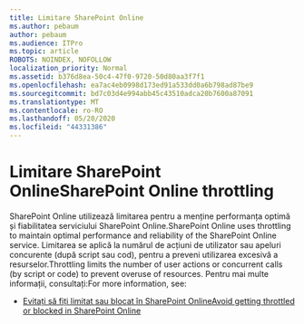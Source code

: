 ```yaml
---
title: Limitare SharePoint Online
ms.author: pebaum
author: pebaum
ms.audience: ITPro
ms.topic: article
ROBOTS: NOINDEX, NOFOLLOW
localization_priority: Normal
ms.assetid: b376d8ea-50c4-47f0-9720-50d80aa3f7f1
ms.openlocfilehash: ea7ac4eb0998d173ed91a533dd0a6b798ad87be9
ms.sourcegitcommit: bd7c03d4e994abb45c43510adca20b7600a87091
ms.translationtype: MT
ms.contentlocale: ro-RO
ms.lasthandoff: 05/20/2020
ms.locfileid: "44331386"
---
```

# <a name="sharepoint-online-throttling"></a><span data-ttu-id="3898e-102">Limitare SharePoint Online</span><span class="sxs-lookup"><span data-stu-id="3898e-102">SharePoint Online throttling</span></span>

<span data-ttu-id="3898e-103">SharePoint Online utilizează limitarea pentru a menține performanța optimă și fiabilitatea serviciului SharePoint Online.</span><span class="sxs-lookup"><span data-stu-id="3898e-103">SharePoint Online uses throttling to maintain optimal performance and reliability of the SharePoint Online service.</span></span> <span data-ttu-id="3898e-104">Limitarea se aplică la numărul de acțiuni de utilizator sau apeluri concurente (după script sau cod), pentru a preveni utilizarea excesivă a resurselor.</span><span class="sxs-lookup"><span data-stu-id="3898e-104">Throttling limits the number of user actions or concurrent calls (by script or code) to prevent overuse of resources.</span></span> <span data-ttu-id="3898e-105">Pentru mai multe informații, consultați:</span><span class="sxs-lookup"><span data-stu-id="3898e-105">For more information, see:</span></span>

- [<span data-ttu-id="3898e-106">Evitați să fiți limitat sau blocat în SharePoint Online</span><span class="sxs-lookup"><span data-stu-id="3898e-106">Avoid getting throttled or blocked in SharePoint Online</span></span>](https://docs.microsoft.com/sharepoint/dev/general-development/how-to-avoid-getting-throttled-or-blocked-in-sharepoint-online)
